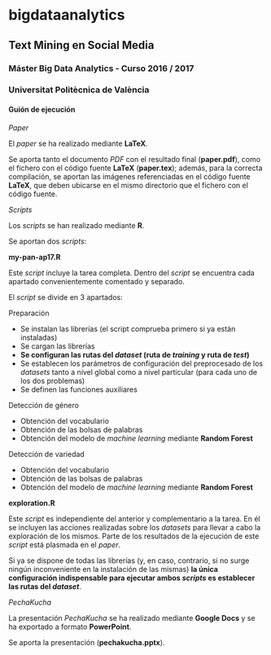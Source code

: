 # bigdataanalytics
## Text Mining en Social Media
### Máster Big Data Analytics - Curso 2016 / 2017
### Universitat Politècnica de València

#### Guión de ejecución

_Paper_

El _paper_ se ha realizado mediante **LaTeX**.

Se aporta tanto el documento _PDF_ con el resultado final (**paper.pdf**), como el fichero con el código fuente **LaTeX** (**paper.tex**); además, para la correcta compilación, se aportan las imágenes referenciadas en el código fuente **LaTeX**, que deben ubicarse en el mismo directorio que el fichero con el código fuente.

_Scripts_

Los _scripts_ se han realizado mediante **R**.

Se aportan dos _scripts_:

**my-pan-ap17.R**

Este _script_ incluye la tarea completa. Dentro del _script_ se encuentra cada apartado convenientemente comentado y separado.

El _script_ se divide en 3 apartados:

Preparación

- Se instalan las librerías (el script comprueba primero si ya están instaladas)
- Se cargan las librerías
- **Se configuran las rutas del _dataset_ (ruta de _training_ y ruta de _test_)**
- Se establecen los parámetros de configuración del preprocesado de los _datasets_ tanto a nivel global como a nivel particular (para cada uno de los dos problemas)
- Se definen las funciones auxiliares

Detección de género

- Obtención del vocabulario
- Obtención de las bolsas de palabras
- Obtención del modelo de _machine learning_ mediante **Random Forest**

Detección de variedad

- Obtención del vocabulario
- Obtención de las bolsas de palabras
- Obtención del modelo de _machine learning_ mediante **Random Forest**

**exploration.R**

Este _script_ es independiente del anterior y complementario a la tarea. En él se incluyen las acciones realizadas sobre los _datasets_ para llevar a cabo la exploración de los mismos.
Parte de los resultados de la ejecución de este _script_ está plasmada en el _paper_.

Si ya se dispone de todas las librerías (y, en caso, contrario, si no surge ningún inconveniente en la instalación de las mismas) **la única configuración indispensable para ejecutar ambos _scripts_ es establecer las rutas del _dataset_**.

_PechaKucha_

La presentación _PechaKucha_ se ha realizado mediante **Google Docs** y se ha exportado a formato **PowerPoint**.

Se aporta la presentación (**pechakucha.pptx**).
